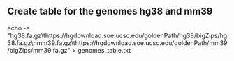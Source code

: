 ## Create table for the genomes hg38 and mm39

echo -e "hg38.fa.gz\thttps://hgdownload.soe.ucsc.edu/goldenPath/hg38/bigZips/hg38.fa.gz\nmm39.fa.gz\thttps://hgdownload.soe.ucsc.edu/goldenPath/mm39/bigZips/mm39.fa.gz" > genomes_table.txt



